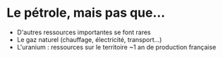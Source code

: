 # Le pétrole, mais pas que…

- D'autres ressources importantes se font rares
- Le gaz naturel (chauffage, électricité, transport…)
- L'uranium : ressources sur le territoire ~1 an de production française
